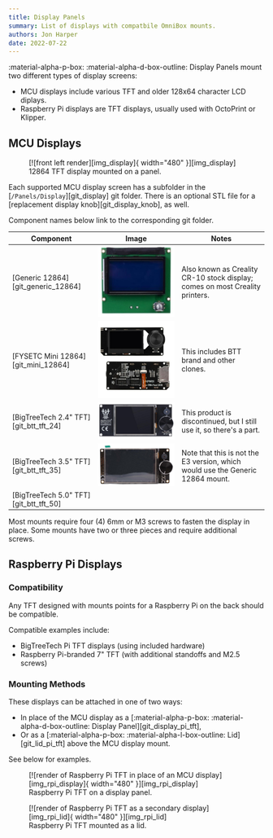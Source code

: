 ```yaml
---
title: Display Panels
summary: List of displays with compatbile OmniBox mounts.
authors: Jon Harper
date: 2022-07-22
---
```


:material-alpha-p-box: :material-alpha-d-box-outline: Display Panels mount two different types of display screens:

- MCU displays include various TFT and older 128x64 character LCD diplays.
- Raspberry Pi displays are TFT displays, usually used with OctoPrint or Klipper.

## MCU Displays

<figure markdown>
  [![front left render][img_display]{ width="480" }][img_display]
  <figcaption>12864 TFT display mounted on a panel.</figcaption>
</figure>

Each supported MCU display screen has a subfolder in the [`/Panels/Display`][git_display] git folder. There is an optional STL file for a [replacement display knob][git_display_knob], as well.

Component names below link to the corresponding git folder.

| Component            | Image | Notes |
|----------------------|--------|-------|
| [Generic 12864][git_generic_12864] | ![img](../img/parts/classic_12864.jpg) | Also known as Creality CR-10 stock display; comes on most Creality printers. |
| [FYSETC Mini 12864][git_mini_12864] | ![img](../img/parts/mini12864.jpg)  | This includes BTT brand and other clones. |
| [BigTreeTech 2.4" TFT][git_btt_tft_24] | ![img](../img/parts/btt_tft_2.4.jpg)  | This product is discontinued, but I still use it, so there's a part. |
| [BigTreeTech 3.5" TFT][git_btt_tft_35] | ![img](../img/parts/btt_tft_3.5.jpg)  | Note that this is not the E3 version, which would use the Generic 12864 mount. |
| [BigTreeTech 5.0" TFT][git_btt_tft_50] |   | |

Most mounts require four (4) 6mm or M3 screws to fasten the display in place. Some mounts have two or three pieces and require additional screws.

## Raspberry Pi Displays

### Compatibility

Any TFT designed with mounts points for a Raspberry Pi on the back should be compatible.

Compatible examples include:

- BigTreeTech Pi TFT displays (using included hardware)
- Raspberry Pi-branded 7" TFT (with additional standoffs and M2.5 screws)

### Mounting Methods

These displays can be attached in one of two ways:

- In place of the MCU display as a [:material-alpha-p-box: :material-alpha-d-box-outline: Display Panel][git_display_pi_tft],
- Or as a [:material-alpha-p-box: :material-alpha-l-box-outline: Lid][git_lid_pi_tft] above the MCU display mount.

See below for examples.

<figure markdown>
  [![render of Raspberry Pi TFT in place of an MCU display][img_rpi_display]{ width="480" }][img_rpi_display]
  <figcaption>Raspberry Pi TFT on a display panel.</figcaption>
</figure>


<figure markdown>
  [![render of Raspberry Pi TFT as a secondary display][img_rpi_lid]{ width="480" }][img_rpi_lid]
  <figcaption>Raspberry Pi TFT mounted as a lid.</figcaption>
</figure>

[img_display]: ../img/components/display.png
[img_rpi_display]: ../img/examples/rpi_display.png
[img_rpi_lid]: ../img/examples/rpi_lid.png
